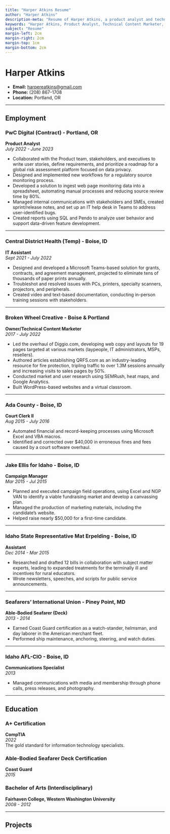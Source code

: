 ```yaml
---
title: "Harper Atkins Resume"
author: "Harper Atkins"
description-meta: "Resume of Harper Atkins, a product analyst and technical content marketer with experience in IT solutions and marketing."
keywords: "Harper Atkins, Product Analyst, Technical Content Marketer, IT Assistant, Court Clerk, Campaign Manager, Communications Specialist"
subject: "Resume"
margin-left: 2cm
margin-right: 2cm
margin-top: 1cm
margin-bottom: 2cm
---
```


# Harper Atkins

- **Email:** harpereatkins@gmail.com  
- **Phone:** (208) 867-1708  
- **Location:** Portland, OR

---

## Employment

### PwC Digital (Contract) - Portland, OR  
**Product Analyst**  
*July 2022 - June 2023*

- Collaborated with the Product team, stakeholders, and executives to write user stories, define requirements, and prioritize a roadmap for a global risk assessment platform focused on data privacy.
- Designed and implemented new workflows for a regulatory source monitoring process.
- Developed a solution to ingest web page monitoring data into a spreadsheet, automating manual processes and reducing source review time by 80%.
- Managed internal communications with stakeholders and SMEs, created sprint/release notes, and set up an IT help desk in Teams to address user-identified bugs.
- Created reports using SQL and Pendo to analyze user behavior and support data-driven feature development.

---

### Central District Health (Temp) - Boise, ID  
**IT Assistant**  
*Sept 2021 - July 2022*

- Designed and developed a Microsoft Teams-based solution for grants, contracts, and agreement management, projected to eliminate tens of thousands of paper prints annually.
- Troubleshot and resolved issues with PCs, printers, specialty scanners, projectors, and peripherals.
- Created video and text-based documentation, conducting in-person training sessions with stakeholders.

---

### Broken Wheel Creative - Boise & Portland  
**Owner/Technical Content Marketer**  
*2017 - July 2022*

- Led the overhaul of Diggio.com, developing web copy and layouts for 19 pages targeted at various markets (laypeople, IT administrators, MSPs, resellers).
- Authored articles establishing QRFS.com as an industry-leading resource for fire protection, tripling traffic to over 1.3M sessions annually and increasing visits to sales pages by 50%.
- Conducted market and user research using SEMRush, heat maps, and Google Analytics.
- Built WordPress-based websites and a virtual classroom.

---

### Ada County - Boise, ID  
**Court Clerk II**  
*Aug 2015 - July 2016*

- Automated financial and record-keeping processes using Microsoft Excel and VBA macros.
- Identified and corrected over $40,000 in erroneous fines and fees caused by a court software overhaul.

---

### Jake Ellis for Idaho - Boise, ID  
**Campaign Manager**  
*Mar 2015 - Jul 2015*

- Planned and executed campaign field operations, using Excel and NGP VAN to identify a viable fundraising market and develop a canvassing plan.
- Managed the production of marketing materials, including the candidate’s website.
- Helped raise nearly $50,000 for a first-time candidate.

---

### Idaho State Representative Mat Erpelding - Boise, ID  
**Assistant**  
*Dec 2014 - Mar 2015*

- Researched and drafted 12 bills in collaboration with subject matter experts, leading to expanded treatments for the terminally ill and incentives for rural educators.
- Wrote newsletters, speeches, and scripts for public service announcements.

---

### Seafarers’ International Union - Piney Point, MD  
**Able-Bodied Seafarer (Deck)**  
*2013 - 2014*

- Earned Coast Guard certification as a watch-stander, helmsman, and day laborer in the American merchant fleet.
- Performed ship maintenance, anchoring, steering, and watch duties.

---

### Idaho AFL-CIO - Boise, ID  
**Communications Specialist**  
*2013*

- Managed communications with media and membership through phone calls, press releases, and photography.

---

## Education

### A+ Certification  
**CompTIA**  
*2022*  
The gold standard for information technology specialists.

### Able-Bodied Seafarer Deck Certification  
**Coast Guard**  
*2015*

### Bachelor of Arts (Interdisciplinary)  
**Fairhaven College, Western Washington University**  
*2008 - 2012*

---

## Projects

